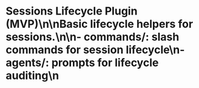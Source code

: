 # Sessions Lifecycle Plugin (MVP)\n\nBasic lifecycle helpers for sessions.\n\n- commands/: slash commands for session lifecycle\n- agents/: prompts for lifecycle auditing\n